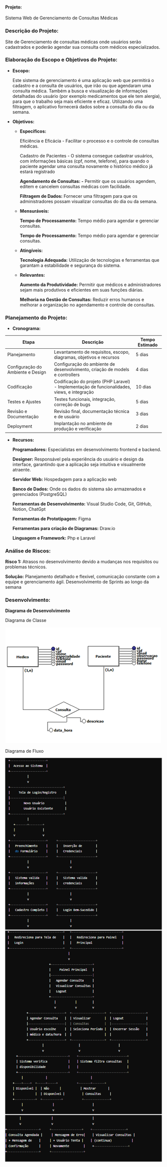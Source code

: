 #### **Projeto:**

Sistema Web de Gerenciamento de Consultas Médicas

### **Descrição do Projeto:**

Site de Gerenciamento de consultas médicas onde usuários serão cadastrados e poderão agendar sua consulta com médicos especializados.

### **Elaboração do Escopo e Objetivos do Projeto:**

- **Escopo:**
    
    Este sistema de gerenciamento é uma aplicação web que permitirá o cadastro e a consulta de usuários, que irão ou que agendaram uma consulta médica. Também a busca e visualização de informações detalhadas do usuário (por exemplo medicamentos que ele tem alergia), para que o trabalho seja mais eficiente e eficaz. Utilizando uma filtragem, o aplicativo fornecerá dados sobre a consulta do dia ou da semana.
    
- **Objetivos:**
    - **Específicos:**
        
        Eficiência e Eficácia - Facilitar o processo e o controle de consultas médicas.
        
        Cadastro de Pacientes - O sistema consegue cadastrar usuários, com informações básicas (cpf, nome, telefone), para quando o paciente agendar uma consulta novamente o histórico médico já estará registrado 
        
        **Agendamento de Consultas: -** Permitir que os usuários agendem, editem e cancelem consultas médicas com facilidade.
        
        **Filtragem de Dados:** Fornecer uma filtragem para que os administradores possam visualizar consultas do dia ou da semana.
        
    - **Mensuráveis:**
        
        **Tempo de Processamento:** Tempo médio para agendar e gerenciar consultas.
        
        **Tempo de Processamento:** Tempo médio para agendar e gerenciar consultas.
        
    - **Atingíveis:**
        
        **Tecnologia Adequada:** Utilização de tecnologias e ferramentas que garantam a estabilidade e segurança do sistema.
        
    - **Relevantes:**
        
        **Aumento da Produtividade:** Permitir que médicos e administradores sejam mais produtivos e eficientes em suas funções diárias.
        
        **Melhoria na Gestão de Consultas:** Reduzir erros humanos e melhorar a organização no agendamento e controle de consultas.
        

### **Planejamento do Projeto:**

- **Cronograma:**

| Etapa | Descrição | Tempo Estimado |
| --- | --- | --- |
| Planejamento | Levantamento de requisitos, escopo, diagramas, objetivos e recursos | 5 dias |
| Configuração do Ambiente e Design | Configuração do ambiente de desenvolvimento, criação de models e controllers | 4 dias |
| Codificação | Codificação do projeto (PHP Laravel) - Implementação de funcionalidades, views, e integração | 10 dias |
| Testes e Ajustes | Testes funcionais, integração, correção de bugs | 5 dias |
| Revisão e Documentação | Revisão final, documentação técnica e de usuário | 3 dias |
| Deployment | Implantação no ambiente de produção e verificação | 2 dias |
- **Recursos:**
    
    **Programadores:** Especialistas em desenvolvimento frontend e backend.
    
    **Designer:** Responsável pela experiência do usuário e design da interface, garantindo que a aplicação seja intuitiva e visualmente atraente.
    
    **Servidor Web:** Hospedagem para a aplicação web
    
    **Banco de Dados:** Onde os dados do sistema são armazenados e gerenciados (PostgreSQL)
    
    **Ferramentas de Desenvolvimento:**  Visual Studio Code, Git, GitHub, Notion, ChatGpt
    
    **Ferramentas de Prototipagem:**  Figma
    
    **Ferramentas para criação de Diagramas:**  Draw.io
    
    **Linguagem e Framework:** Php e Laravel
    

### **Análise de Riscos:**

**Risco 1:** Atrasos no desenvolvimento devido a mudanças nos requisitos ou problemas técnicos.

**Solução:** Planejamento detalhado e flexível, comunicação constante com a equipe e gerenciamento ágil. Desenvolvimento de Sprints ao longo da semana

### **Desenvolvimento:**

**Diagrama de Desenvolvimento**

Diagrama de Classe

<img src="diagramas/modeloClasse.png">

Diagrama de Fluxo

<img src="diagramas/parte1.png">
<img src="diagramas/parte2.png">
<img src="diagramas/parte3.png">
